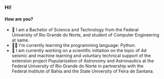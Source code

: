 ### Hi!
#### How are you?

- 📖 I am a Bachelor of Science and Technology from the Federal University of Rio Grande do Norte, and student of Computer Engineering at same.
- 👩‍💻 I'm currently learning the programming language: Python.
- 🔭 I am currently working on a scientific initiation on the topic of 4d seismic and machine learning and voluntary technical support of the extension project Popularization of Astronomy and Astronautics at the Federal University of Rio Grande do Norte in partnership with the Federal Institute of Bahia and the State University of Feira de Santana.
